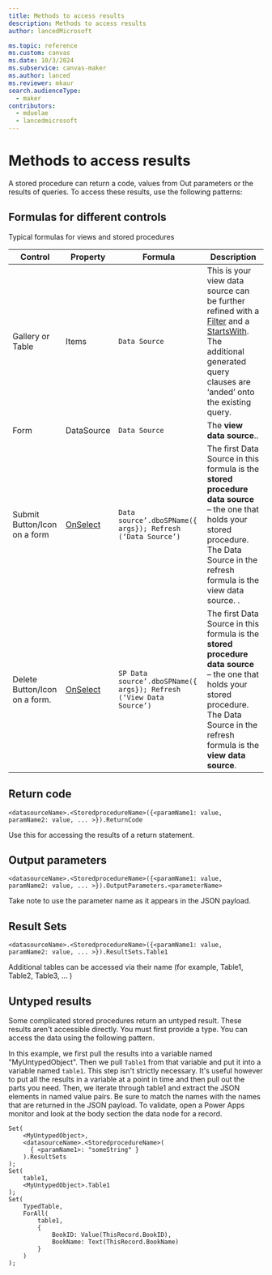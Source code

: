 ```yaml
---
title: Methods to access results
description: Methods to access results
author: lancedMicrosoft

ms.topic: reference
ms.custom: canvas
ms.date: 10/3/2024
ms.subservice: canvas-maker
ms.author: lanced
ms.reviewer: mkaur
search.audienceType: 
  - maker
contributors:
  - mduelae
  - lancedmicrosoft
---
```


# Methods to access results

A stored procedure can return a code, values from Out parameters or the results of queries. To access these results, use the following patterns:

## Formulas for different controls

Typical formulas for views and stored procedures

| Control | Property |  Formula| Description |
| --- | --- | --- | --- | 
|Gallery or Table |Items  |`Data Source`|This is your view data source can be further refined with a [Filter](/power-platform/power-fx/reference/function-filter-lookup) and a [StartsWith](/power-platform/power-fx/reference/function-startswith).  The additional generated query clauses are ‘anded’ onto the existing query.
|Form |DataSource  |`Data Source`|The **view data source**..
|Submit Button/Icon on a form|[OnSelect](/power-apps/maker/canvas-apps/controls/properties-core)  |`Data source’.dboSPName({ args}); Refresh (‘Data Source’)`|The first Data Source in this formula is the **stored procedure data source** – the one that holds your stored procedure.  The Data Source in the refresh formula is the view data source.  .
|Delete Button/Icon on a form.  |[OnSelect](/power-apps/maker/canvas-apps/controls/properties-core)  |`SP Data source’.dboSPName({ args}); Refresh (‘View Data Source’)`|The first Data Source in this formula is the **stored procedure data source** – the one that holds your stored procedure. The Data Source in the refresh formula is the **view data source**.  

## Return code

```power-fx
<datasourceName>.<StoredprocedureName>({<paramName1: value, paramName2: value, ... >}).ReturnCode
```

Use this for accessing the results of a return statement.

## Output parameters

```power-fx
<datasourceName>.<StoredprocedureName>({<paramName1: value, paramName2: value, ... >}).OutputParameters.<parameterName>
```

Take note to use the parameter name as it appears in the JSON payload.

## Result Sets

```power-fx
<datasourceName>.<StoredprocedureName>({<paramName1: value, paramName2: value, ... >}).ResultSets.Table1
```

Additional tables can be accessed via their name (for example, Table1, Table2, Table3, ... )

## Untyped results

Some complicated stored procedures return an untyped result. These results aren't accessible directly. You must first provide a type. You can access the data using the following pattern.

In this example, we first pull the results into a variable named "MyUntypedObject". Then we pull `Table1` from that variable and put it into a variable named `table1`. This step isn't strictly necessary. It's useful however to put all the results in a variable at a point in time and then pull out the parts you need. Then, we iterate through table1 and extract the JSON elements in named value pairs. Be sure to match the names with the names that are returned in the JSON payload. To validate, open a Power Apps monitor and look at the body section the data node for a record.

```power-fx
Set(
    <MyUntypedObject>,
    <datasourceName>.<StoredprocedureName>( 
      { <paramName1>: "someString" }
    ).ResultSets
);
Set(
    table1,
    <MyUntypedObject>.Table1
);
Set(
    TypedTable,
    ForAll(
        table1,
        {
            BookID: Value(ThisRecord.BookID),
            BookName: Text(ThisRecord.BookName)
        }
    )
);

```

